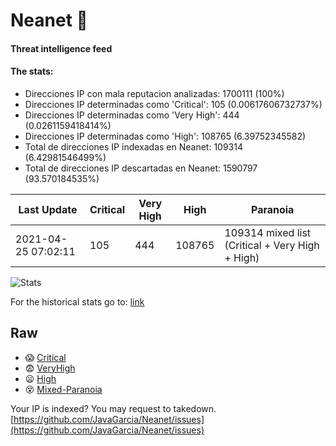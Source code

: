 # Neanet :hocho:
#### Threat intelligence feed
#### The stats:

- Direcciones IP con mala reputacion analizadas: 1700111 (100%)
- Direcciones IP determinadas como 'Critical':  105 (0.00617606732737%)
- Direcciones IP determinadas como 'Very High':  444 (0.0261159418414%)
- Direcciones IP determinadas como 'High':  108765 (6.39752345582)
- Total de direcciones IP indexadas en Neanet:  109314 (6.42981546499%)
- Total de direcciones IP descartadas en Neanet:  1590797 (93.570184535%)

| Last Update | Critical | Very High | High | Paranoia |
| --- | --- | --- | --- | --- |
| 2021-04-25 07:02:11 | 105 | 444 | 108765 | 109314 mixed list (Critical + Very High + High)|

![Stats](https://docs.google.com/spreadsheets/d/e/2PACX-1vSnaNMIXVabIpDJjufMlzH7poXnshF3mgd8Is1g9ytUEzVsP5my4Trn8f-xkoLLQ38xpL3HtmUexLo6/pubchart?oid=501124687&format=image)

For the historical stats go to: [link](/stats.csv)
## Raw
- :scream: [Critical](https://raw.githubusercontent.com/JavaGarcia/Neanet/master/blacklists/neanet_critical.txt)
- :fearful: [VeryHigh](https://raw.githubusercontent.com/JavaGarcia/Neanet/master/blacklists/neanet_veryHigh.txtt)
- :frowning: [High](https://raw.githubusercontent.com/JavaGarcia/Neanet/master/blacklists/neanet_high.txt)
- :dizzy_face: [Mixed-Paranoia](https://raw.githubusercontent.com/JavaGarcia/Neanet/master/blacklists/neanet_all.txt)


Your IP is indexed? You may request to takedown. [https://github.com/JavaGarcia/Neanet/issues](https://github.com/JavaGarcia/Neanet/issues)
















































































































































































































































































































































































































































































































































































































































































































































































































































































































































































































































































































































































































































































































































































































































































































































































































































































































































































































































































































































































































































































































































































































































































































































































































































































































































































































































































































































































































































































































































































































































































































































































































































































































































































































































































































































































































































































































































































































































































































































































































































































































































































































































































































































































































































































































































































































































































































































































































































































































































































































































































































































































































































































































































































































































































































































































































































































































































































































































































































































































































































































